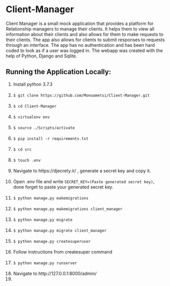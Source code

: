 <h1> Client-Manager </h1>
<p> Client Manager is a small mock application that provides a platform for Relationship managers to manage their clients.
It helps them to view all information about their clients and also allows for them to make requests to their clients. 
The app also allows for clients to submit responses to requests through an interface. 
The app has no authentication and has been hard coded to look as if a user was logged in.
The webapp was created with the help of Python, Django and Sqlite. </p>

<h2>Running the Application Locally: </h2>

<ol>
	<li>Install python 3.7.3</li><br>
	<li><code>$ git clone https://github.com/Monoametsi/Client-Manager.git </code></li><br>
	<li><code>$ cd Client-Manager</code></li><br>
	<li><code>$ virtualenv env</code></li><br>
	<li><code>$ source ./Scripts/activate</code></li><br>
	<li><code>$ pip install -r requirements.txt</code></li><br>
	<li><code>$ cd src</code></li><br>
	<li><code>$ touch .env</code></li><br>
	<li> Navigate to https://djecrety.ir/ , generate a secret key and copy it.</li><br>
	<li>Open .env file and write <code>SECRET_KEY=(Paste generated secret key)</code>, 
	done forget to paste your generated secret key.</li><br>
	<li><code>$ python manage.py makemigrations</code></li><br>
	<li><code>$ python manage.py makemigrations client_manager</code></li><br>
	<li><code>$ python manage.py migrate</code></li><br>
	<li><code>$ python manage.py migrate client_manager</code></li><br>
	<li><code>$ python manage.py createsuperuser</code></li><br>
	<li>Follow instructions from createsuper command</li><br>
	<li><code>$ python manage.py runserver</code></li><br>
	<li>Navigate to http://127.0.0.1:8000/admin/</li>
	<li></li>
</ol>